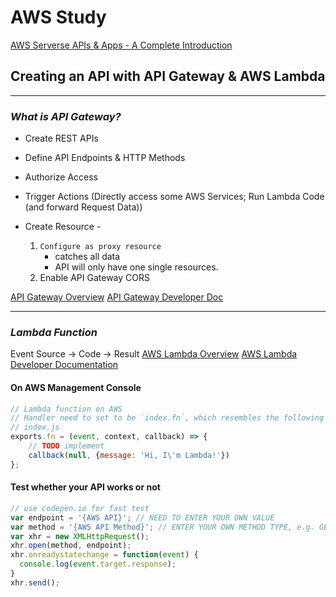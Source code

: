 # AWS Study 

[AWS Serverse APIs & Apps - A Complete Introduction](https://www.udemy.com/aws-serverless-a-complete-introduction/)

## Creating an API with API Gateway & AWS Lambda
---------------------------------
### *_What is API Gateway?_*
- Create REST APIs
- Define API Endpoints & HTTP Methods
- Authorize Access
- Trigger Actions (Directly access some AWS Services; Run Lambda Code (and forward Request Data))

- Create Resource - 
  1. `Configure as proxy resource`
      - catches all data
      - API will only have one single resources.
  2. Enable API Gateway CORS

[API Gateway Overview](https://aws.amazon.com/api-gateway/)
[API Gateway Developer Doc](https://aws.amazon.com/documentation/apigateway/)

---------------------------------
### *_Lambda Function_*
Event Source -> Code -> Result
[AWS Lambda Overview](https://aws.amazon.com/lambda/)
[AWS Lambda Developer Documentation](http://docs.aws.amazon.com/lambda/latest/dg/welcome.html)

#### On AWS Management Console
``` javascript
// Lambda function on AWS
// Handler need to set to be `index.fn`, which resembles the following module name
// index.js
exports.fn = (event, context, callback) => {
    // TODO implement
    callback(null, {message: 'Hi, I\'m Lambda!'})
};
```

#### Test whether your API works or not
```javascript
// use codepen.io for fast test
var endpoint = '{AWS API}'; // NEED TO ENTER YOUR OWN VALUE
var method = '{AWS API Method}'; // ENTER YOUR OWN METHOD TYPE, e.g. GET, POST
var xhr = new XMLHttpRequest();
xhr.open(method, endpoint);
xhr.onreadystatechange = function(event) {
  console.log(event.target.response);
}
xhr.send();
```